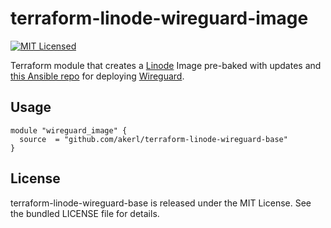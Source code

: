 terraform-linode-wireguard-image
=========

[![MIT Licensed](https://img.shields.io/badge/license-MIT-green.svg)](https://tldrlegal.com/license/mit-license)

Terraform module that creates a [Linode](https://linode.com) Image pre-baked with updates and [this Ansible repo](https://github.com/akerl/deploy-wireguard-server/) for deploying [Wireguard](https://www.wireguard.com).

## Usage

```
module "wireguard_image" {
  source  = "github.com/akerl/terraform-linode-wireguard-base"
}
```

## License

terraform-linode-wireguard-base is released under the MIT License. See the bundled LICENSE file for details.

